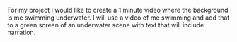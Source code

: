For my project I would like to create a 1 minute video where the background is me swimming underwater.  I will use a video of me swimming
and add that to a green screen of an underwater scene with text that will include narration. 

